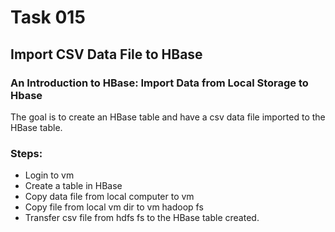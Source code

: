 # Task 015
## Import CSV Data File to HBase


### An Introduction to HBase: Import Data from Local Storage to Hbase 

The goal is to create an HBase table and have a csv data file imported to the HBase table.

### Steps:
- Login to vm
- Create a table in HBase
- Copy data file from local computer to vm
- Copy file from local vm dir to vm hadoop fs
- Transfer csv file from hdfs fs to the HBase table created.

